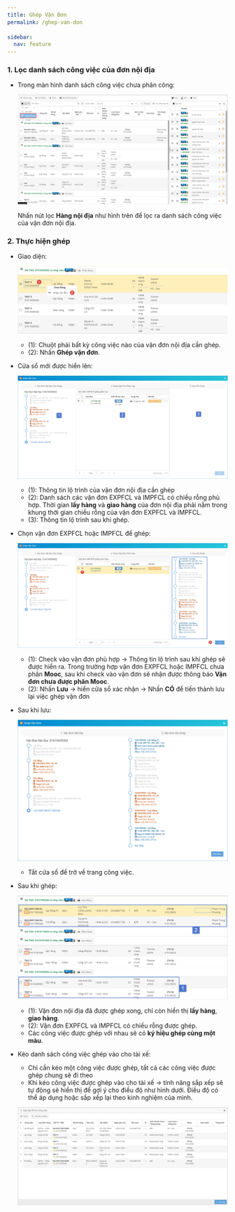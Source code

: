 ```yaml
---
title: Ghép Vận Đơn
permalink: /ghep-van-don

sidebar:
  nav: feature
---
```



### **1. Lọc danh sách công việc của đơn nội địa**
* Trong màn hình danh sách công việc chưa phân công:

     ![](assets/combinetask/001_Filter_Domestic_Task.jpg)

     Nhấn nút lọc **Hàng nội địa** như hình trên để lọc ra danh sách công việc của vận đơn nội địa.
### **2. Thực hiện ghép**
* Giao diện:

     ![](assets/combinetask/002_Select_Domestic_Task.jpg)

     * (1): Chuột phải bất kỳ công việc nào của vận đơn nội địa cần ghép.
     * (2): Nhấn **Ghép vận đơn**.

* Cửa sổ mới được hiển lên:

     ![](assets/combinetask/003_Window_Combine_Task.jpg)

     * (1): Thông tin lộ trình của vận đơn nội địa cần ghép
     * (2): Danh sách các vận đơn EXPFCL và IMPFCL có chiều rỗng phù hợp. Thời gian **lấy hàng** và **giao hàng** của đơn nội địa phải nằm trong khung thời gian chiều rỗng của vận đơn EXPFCL và IMPFCL.
     * (3): Thông tin lộ trình sau khi ghép.

* Chọn vận đơn EXPFCL hoặc IMPFCL để ghép:

     ![](assets/combinetask/004_Check_Task.jpg)

     * (1): Check vào vận đơn phù hợp &#8594; Thông tin lộ trình sau khi ghép sẽ được hiển ra.
     Trong trường hợp vận đơn EXPFCL hoặc IMPFCL chưa phân **Mooc**, sau khi check vào vận đơn sẽ nhận được thông báo **Vận đơn chưa được phân Mooc**.
     * (2): Nhấn **Lưu** &#8594; hiển cửa sổ xác nhận &#8594; Nhấn **CÓ** để tiến thành lưu lại việc ghép vận đơn

* Sau khi lưu:

     ![](assets/combinetask/005_After_Combine.jpg)

     * Tắt cửa sổ để trở về trang công việc.

* Sau khi ghép:

     ![](assets/combinetask/006_Result.jpg)

     * (1): Vận đơn nội địa đã được ghép xong, chỉ còn hiển thị **lấy hàng**, **giao hàng**. 
     * (2): Vận đơn EXPFCL và IMPFCL có chiều rỗng được ghép.
     * Các công việc được ghép với nhau sẽ có **ký hiệu ghép cùng một màu**.

* Kéo danh sách công việc ghép vào cho tài xế:

     * Chỉ cần kéo một công việc được ghép, tất cả các công việc được ghép chung sẽ đi theo
     * Khi kéo công việc được ghép vào cho tài xế &#8594; tính năng sắp xếp sẽ tự động sẽ hiển thị để gợi ý cho điều độ như hình dưới. Điều độ có thể áp dụng hoặc sắp xếp lại theo kinh nghiệm của mình.

     ![](assets/combinetask/007_Sort_Assignment.jpg)
